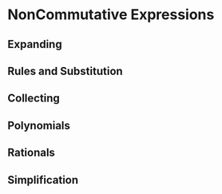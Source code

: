# NonCommutative Expressions

## Expanding

## Rules and Substitution

## Collecting

## Polynomials

## Rationals

## Simplification


